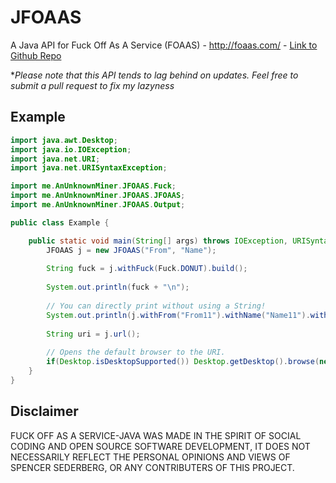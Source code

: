 # JFOAAS
A Java API for Fuck Off As A Service (FOAAS) - http://foaas.com/ - [Link to Github Repo](https://github.com/tomdionysus/foaas)

**Please note that this API tends to lag behind on updates. Feel free to submit a pull request to fix my lazyness*

## Example

```java
import java.awt.Desktop;
import java.io.IOException;
import java.net.URI;
import java.net.URISyntaxException;

import me.AnUnknownMiner.JFOAAS.Fuck;
import me.AnUnknownMiner.JFOAAS.JFOAAS;
import me.AnUnknownMiner.JFOAAS.Output;

public class Example {

	public static void main(String[] args) throws IOException, URISyntaxException {
		JFOAAS j = new JFOAAS("From", "Name");
		
		String fuck = j.withFuck(Fuck.DONUT).build();
		
		System.out.println(fuck + "\n");
		
		// You can directly print without using a String!
		System.out.println(j.withFrom("From11").withName("Name11").withFuck(Fuck.DIABETES).build());
		
		String uri = j.url();
		
		// Opens the default browser to the URI.
		if(Desktop.isDesktopSupported()) Desktop.getDesktop().browse(new URI(uri));
	}
}

```

## Disclaimer

FUCK OFF AS A SERVICE-JAVA WAS MADE IN THE SPIRIT OF SOCIAL CODING AND OPEN SOURCE SOFTWARE DEVELOPMENT, 
IT DOES NOT NECESSARILY REFLECT THE PERSONAL OPINIONS AND VIEWS OF SPENCER SEDERBERG, OR ANY CONTRIBUTERS 
OF THIS PROJECT.
